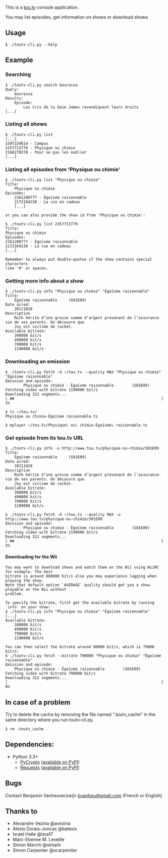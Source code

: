 This is a [tou.tv](http://tou.tv) console application.

You may list episodes, get information on shows or download shows.

## Usage
    $ ./toutv-cli.py --help

## Example

### Searching
    $ ./toutv-cli.py search bourassa
    Query:
        bourassa
    Results:
        Episode:
            Les Cris de la baie James revendiquent leurs droits
    [...]

### Listing all shows
    $ ./toutv-cli.py list
    [...]
    1597224814 - Campus
    2157713779 - Physique ou chimie
    2166270270 - Pour ne pas les oublier
    [...]

### Listing all episodes from 'Physique ou chimie'
    $ ./toutv-cli.py list "Physique ou chimie"
    Title:
        Physique ou chimie
    Episodes:
        2161200777 - Égoïsme raisonnable
        2172164238 - La vie en cadeau
        [...]

    or you can alos provide the show id from 'Physique ou chimie':

    $ ./toutv-cli.py list 2157713779
    Title:
	Physique ou chimie
    Episodes:
	2161200777 - Égoïsme raisonnable
	2172164238 - La vie en cadeau
	[...]

    Remember to always put double-quotes if the show contains special characters
    like '#' or spaces.

### Getting more info about a show
    $ ./toutv-cli.py info "Physique ou chimie" "Égoïsme raisonnable"
    Title:
        Égoïsme raisonnable     (S01E09)
    Date aired:
        20111028
    Description
        Ruth hérite d’une grosse somme d’argent provenant de l’assurance-vie de ses parents. On découvre que
        Joy est victime de racket.
    Available bitrate:
        390000 bit/s
        490000 bit/s
        790000 bit/s
        1190000 bit/s

### Downloading an emission
    $ ./toutv-cli.py fetch -d ~/tou.tv --quality MAX "Physique ou chimie" "Égoïsme raisonnable"
    Emission and episode:
            Physique ou chimie - Égoïsme raisonnable        (S01E09)
    Fetching video with bitrate 1190000 bit/s
    Downloading 312 segments...
    [ ##                                                                 ] 2%

    $ ls ~/tou.tv/
    Physique ou chimie-Égoïsme raisonnable.ts

    $ mplayer ~/tou.tv/Physique\ ou\ chimie-Égoïsme\ raisonnable.ts

### Get episode from its tou.tv URL
    $ ./toutv-cli.py info -u http://www.tou.tv/physique-ou-chimie/S01E09
    Title:
        Égoïsme raisonnable     (S01E09)
    Date aired:
        20111028
    Description
        Ruth hérite d’une grosse somme d’argent provenant de l’assurance-vie de ses parents. On découvre que
        Joy est victime de racket.
    Available bitrate:
        390000 bit/s
        490000 bit/s
        790000 bit/s
        1190000 bit/s

    $ ./toutv-cli.py fetch -d ~/tou.tv --quality MAX -u http://www.tou.tv/physique-ou-chimie/S01E09
    Emission and episode:
            Physique ou chimie - Égoïsme raisonnable        (S01E09)
    Fetching video with bitrate 1190000 bit/s
    Downloading 312 segments...
    [ ##                                                                 ] 2%

#### Downloading for the Wii

    You may want to download shows and watch them on the Wii using WiiMC for example. The best
    bitrate is around 800000 bit/s else you may experience lagging when playing the show.
    Note that default option `AVERAGE` quality should get you a show playable on the Wii without
    problem.

    To specify the bitrate, first get the available bitrate by running `info` on your show:
    $ ./toutv-cli.py info "Physique ou chimie" "Égoïsme raisonnable"
    [...]
    Available bitrate:
        390000 bit/s
        490000 bit/s
        790000 bit/s
        1190000 bit/s

    You can then select the bitrate around 80000 bit/s, which is 79000 bit/s:
    $ ./toutv-cli.py fetch --bitrate 790000 "Physique ou chimie" "Égoïsme raisonnable"
    Emission and episode:
        Physique ou chimie - Égoïsme raisonnable        (S01E09)
    Fetching video with bitrate 790000 bit/s
    Downloading 312 segments...
    [                                                                    ] 0%

## In case of a problem
Try to delete the cache by removing the file named ".toutv\_cache" in the same directory where you run toutv-cli.py.

    $ rm .toutv_cache

## Dependencies:

- Python 3.3+
  - [PyCrypto](https://www.dlitz.net/software/pycrypto/)
    ([available on PyPI](https://pypi.python.org/pypi/pycrypto))
  - [Requests](http://python-requests.org/)
    ([available on PyPI](https://pypi.python.org/pypi/requests))

## Bugs

Contact Benjamin Vanheuverzwijn <bvanheu@gmail.com> (French or English)

## Thanks to

- Alexandre Vezina @avezina
- Alexis Dorais-Joncas @balexis
- Israel Halle @isra17
- Marc-Etienne M. Leveille
- Simon Marchi @simark
- Simon Carpenter @scarpentier
